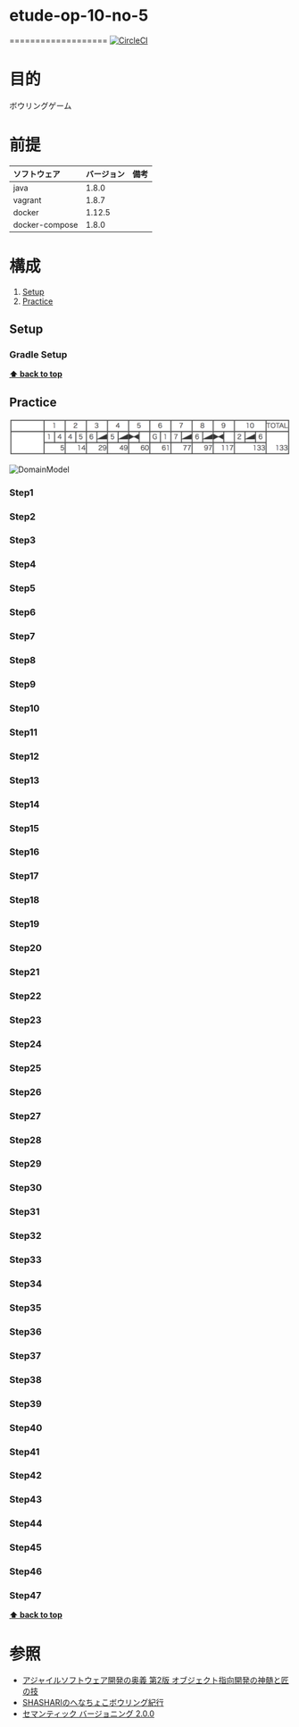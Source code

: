 # etude-op-10-no-5
===================
[![CircleCI](https://circleci.com/gh/k2works/etude-op10-no5.svg?style=svg)](https://circleci.com/gh/k2works/etude-op10-no5)

# 目的 #
ボウリングゲーム

# 前提 #
| ソフトウェア   | バージョン   | 備考        |
|:---------------|:-------------|:------------|
| java           |1.8.0    |             |
| vagrant        |1.8.7    |             |
| docker         |1.12.5    |             |
| docker-compose |1.8.0    |             |

# 構成 #
1. [Setup](#Setup)
1. [Practice](#Practice)

## Setup
### Gradle Setup
**[⬆ back to top](#構成)**

## Practice
![Score](./score.png)

![DomainModel](http://www.plantuml.com/plantuml/png/Iyv9B2vMS4_CJULA1ZFTYX3ia8oY_78kBf2iWgwkdOAIeO4IL06OX0hgwHahGTG20000)

### Step1

### Step2

### Step3

### Step4

### Step5

### Step6

### Step7

### Step8

### Step9

### Step10

### Step11

### Step12

### Step13

### Step14

### Step15

### Step16

### Step17

### Step18

### Step19

### Step20

### Step21

### Step22

### Step23

### Step24

### Step25

### Step26

### Step27

### Step28

### Step29

### Step30

### Step31

### Step32

### Step33

### Step34

### Step35

### Step36

### Step37

### Step38

### Step39

### Step40

### Step41

### Step42

### Step43

### Step44

### Step45

### Step46

### Step47

**[⬆ back to top](#構成)**

# 参照 #
+ [アジャイルソフトウェア開発の奥義 第2版 オブジェクト指向開発の神髄と匠の技](https://www.amazon.co.jp/%E3%82%A2%E3%82%B8%E3%83%A3%E3%82%A4%E3%83%AB%E3%82%BD%E3%83%95%E3%83%88%E3%82%A6%E3%82%A7%E3%82%A2%E9%96%8B%E7%99%BA%E3%81%AE%E5%A5%A5%E7%BE%A9-%E7%AC%AC2%E7%89%88-%E3%82%AA%E3%83%96%E3%82%B8%E3%82%A7%E3%82%AF%E3%83%88%E6%8C%87%E5%90%91%E9%96%8B%E7%99%BA%E3%81%AE%E7%A5%9E%E9%AB%84%E3%81%A8%E5%8C%A0%E3%81%AE%E6%8A%80-%E3%83%AD%E3%83%90%E3%83%BC%E3%83%88%E3%83%BBC%E3%83%BB%E3%83%9E%E3%83%BC%E3%83%81%E3%83%B3/dp/4797347783)
+ [SHASHARIのへなちょこボウリング紀行](http://www.n-arts.com/bowling/index.shtml)
+ [セマンティック バージョニング 2.0.0](http://semver.org/lang/ja/)